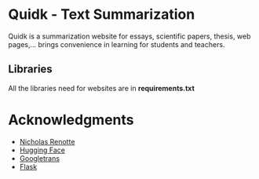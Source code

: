 # Quidk - Text Summarization

Quidk is a summarization website for essays, scientific papers, thesis, web pages,... brings convenience in learning for students and teachers.

## Libraries

All the libraries need for websites are in **requirements.txt**

# Acknowledgments
- [Nicholas Renotte](https://youtu.be/JctmnczWg0U)
- [Hugging Face](https://huggingface.co/docs/transformers/tasks/summarization)
- [Googletrans](https://py-googletrans.readthedocs.io/en/latest/)
- [Flask](https://flask.palletsprojects.com/en/2.1.x/)
